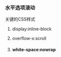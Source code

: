 ### **水平选项滚动**



关键的CSS样式

1. display:inline-block

2. overflow-x:scroll

3. #### **white-space:nowrap**

